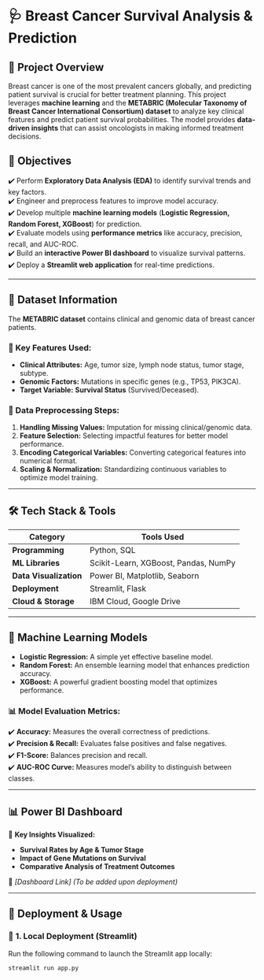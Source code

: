 # 🩺 Breast Cancer Survival Analysis & Prediction  

## 📌 Project Overview  
Breast cancer is one of the most prevalent cancers globally, and predicting patient survival is crucial for better treatment planning. This project leverages **machine learning** and the **METABRIC (Molecular Taxonomy of Breast Cancer International Consortium) dataset** to analyze key clinical features and predict patient survival probabilities. The model provides **data-driven insights** that can assist oncologists in making informed treatment decisions.  

## 🎯 Objectives  
✔️ Perform **Exploratory Data Analysis (EDA)** to identify survival trends and key factors.  
✔️ Engineer and preprocess features to improve model accuracy.  
✔️ Develop multiple **machine learning models** (**Logistic Regression, Random Forest, XGBoost**) for prediction.  
✔️ Evaluate models using **performance metrics** like accuracy, precision, recall, and AUC-ROC.  
✔️ Build an **interactive Power BI dashboard** to visualize survival patterns.  
✔️ Deploy a **Streamlit web application** for real-time predictions.  

---  

## 📂 Dataset Information  
The **METABRIC dataset** contains clinical and genomic data of breast cancer patients.  

### 🔹 Key Features Used:  
- **Clinical Attributes:** Age, tumor size, lymph node status, tumor stage, subtype.  
- **Genomic Factors:** Mutations in specific genes (e.g., TP53, PIK3CA).  
- **Target Variable:** **Survival Status** (Survived/Deceased).  

### 🔹 Data Preprocessing Steps:  
1. **Handling Missing Values:** Imputation for missing clinical/genomic data.  
2. **Feature Selection:** Selecting impactful features for better model performance.  
3. **Encoding Categorical Variables:** Converting categorical features into numerical format.  
4. **Scaling & Normalization:** Standardizing continuous variables to optimize model training.  

---  

## 🛠 Tech Stack & Tools  
| Category              | Tools Used |
|----------------------|------------|
| **Programming**      | Python, SQL |
| **ML Libraries**     | Scikit-Learn, XGBoost, Pandas, NumPy |
| **Data Visualization** | Power BI, Matplotlib, Seaborn |
| **Deployment**       | Streamlit, Flask |
| **Cloud & Storage**  | IBM Cloud, Google Drive |

---  

## 🤖 Machine Learning Models  
- **Logistic Regression:** A simple yet effective baseline model.  
- **Random Forest:** An ensemble learning model that enhances prediction accuracy.  
- **XGBoost:** A powerful gradient boosting model that optimizes performance.  

### 📊 Model Evaluation Metrics:  
✔️ **Accuracy:** Measures the overall correctness of predictions.  
✔️ **Precision & Recall:** Evaluates false positives and false negatives.  
✔️ **F1-Score:** Balances precision and recall.  
✔️ **AUC-ROC Curve:** Measures model’s ability to distinguish between classes.  

---  

## 📊 Power BI Dashboard  
📌 **Key Insights Visualized:**  
- **Survival Rates by Age & Tumor Stage**  
- **Impact of Gene Mutations on Survival**  
- **Comparative Analysis of Treatment Outcomes**  

🔗 *[Dashboard Link]* _(To be added upon deployment)_  

---  

## 🚀 Deployment & Usage  
### 🔹 **1. Local Deployment (Streamlit)**  
Run the following command to launch the Streamlit app locally:  
```bash
streamlit run app.py
